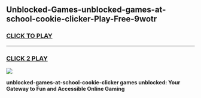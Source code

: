 
## Unblocked-Games-unblocked-games-at-school-cookie-clicker-Play-Free-9wotr
<h3>
<a href="https://premium76.site?title=unblocked-games-at-school-cookie-clicker&ref=21A">CLICK TO PLAY</a></h3>
<hr>

<h3>
<a href="https://premium76.site?title=unblocked-games-at-school-cookie-clicker&ref=21A">CLICK 2 PLAY</a>
  
</h3>

<a href="https://premium76.site?title=unblocked-games-at-school-cookie-clicker&ref=21A"><img src="https://clearcache.store/games.png"></a>


**unblocked-games-at-school-cookie-clicker games unblocked: Your Gateway to Fun and Accessible Online Gaming**
